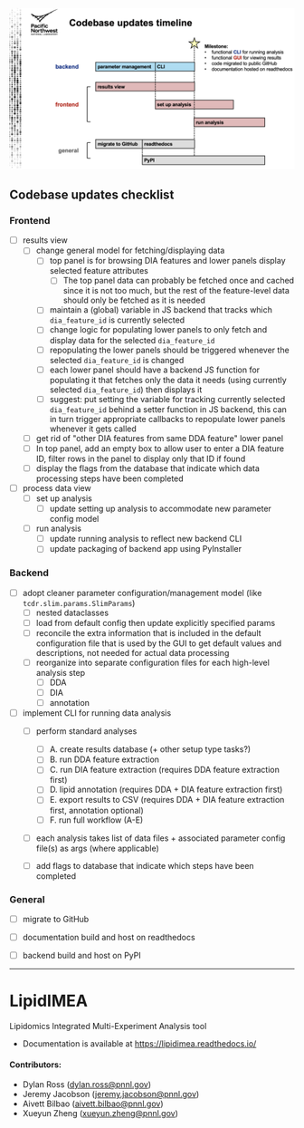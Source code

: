![timeline](timeline.png)

## Codebase updates checklist

### Frontend
- [ ] results view
    - [ ] change general model for fetching/displaying data
        - [ ] top panel is for browsing DIA features and lower panels display selected feature attributes
            - [ ] The top panel data can probably be fetched once and cached since it is not too much, but the rest of the feature-level data should only be fetched as it is needed
        - [ ] maintain a \(global\) variable in JS backend that tracks which `dia_feature_id` is currently selected
        - [ ] change logic for populating lower panels to only fetch and display data for the selected `dia_feature_id`
        - [ ] repopulating the lower panels should be triggered whenever the selected `dia_feature_id` is changed
        - [ ] each lower panel should have a backend JS function for populating it that fetches only the data it needs \(using currently selected `dia_feature_id`\) then displays it
        - [ ] suggest: put setting the variable for tracking currently selected `dia_feature_id` behind a setter function in JS backend, this can in turn trigger appropriate callbacks to repopulate lower panels whenever it gets called
    - [ ] get rid of "other DIA features from same DDA feature" lower panel
    - [ ] In top panel, add an empty box to allow user to enter a DIA feature ID, filter rows in the panel to display only that ID if found
    - [ ] display the flags from the database that indicate which data processing steps have been completed
- [ ] process data view 
    - [ ] set up analysis
        - [ ] update setting up analysis to accommodate new parameter config model
    - [ ] run analysis
        - [ ] update running analysis to reflect new backend CLI
        - [ ] update packaging of backend app using PyInstaller

### Backend
- [ ] adopt cleaner parameter configuration/management model \(like `tcdr.slim.params.SlimParams`\)
    - [ ] nested dataclasses
    - [ ] load from default config then update explicitly specified params
    - [ ] reconcile the extra information that is included in the default configuration file that is used by the GUI to get default values and descriptions, not needed for actual data processing
    - [ ] reorganize into separate configuration files for each high-level analysis step
        - [ ] DDA
        - [ ] DIA
        - [ ] annotation
- [ ] implement CLI for running data analysis
    - [ ] perform standard analyses
        - [ ] A. create results database \(+ other setup type tasks?\) 
        - [ ] B. run DDA feature extraction 
        - [ ] C. run DIA feature extraction \(requires DDA feature extraction first\)
        - [ ] D. lipid annotation \(requires DDA + DIA feature extraction first\)
        - [ ] E. export results to CSV \(requires DDA + DIA feature extraction first, annotation optional\)
        - [ ] F. run full workflow \(A-E\)
    - [ ] each analysis takes list of data files + associated parameter config file\(s\) as args \(where applicable\) 
    - [ ] add flags to database that indicate which steps have been completed


### General
- [ ] migrate to GitHub
- [ ] documentation build and host on readthedocs
- [ ] backend build and host on PyPI


---


# LipidIMEA
Lipidomics Integrated Multi-Experiment Analysis tool

- Documentation is available at https://lipidimea.readthedocs.io/


#### Contributors:
- Dylan Ross (dylan.ross@pnnl.gov)
- Jeremy Jacobson (jeremy.jacobson@pnnl.gov)
- Aivett Bilbao (aivett.bilbao@pnnl.gov)
- Xueyun Zheng (xueyun.zheng@pnnl.gov)

